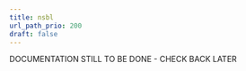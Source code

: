 ```yaml
---
title: nsbl
url_path_prio: 200
draft: false
---
```


DOCUMENTATION STILL TO BE DONE - CHECK BACK LATER
